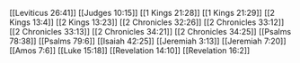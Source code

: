 [[Leviticus 26:41]]
[[Judges 10:15]]
[[1 Kings 21:28]]
[[1 Kings 21:29]]
[[2 Kings 13:4]]
[[2 Kings 13:23]]
[[2 Chronicles 32:26]]
[[2 Chronicles 33:12]]
[[2 Chronicles 33:13]]
[[2 Chronicles 34:21]]
[[2 Chronicles 34:25]]
[[Psalms 78:38]]
[[Psalms 79:6]]
[[Isaiah 42:25]]
[[Jeremiah 3:13]]
[[Jeremiah 7:20]]
[[Amos 7:6]]
[[Luke 15:18]]
[[Revelation 14:10]]
[[Revelation 16:2]]
